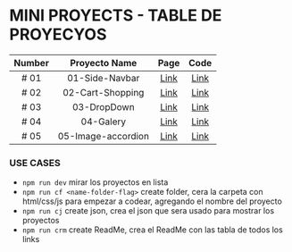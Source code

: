 # MINI PROYECTS - TABLE DE PROYECYOS

| Number | Proyecto Name | Page | Code |
| :----: |  :----: |  :----: | :----: |
| # 01 | 01-Side-Navbar | [Link](https://isuligoy.github.io/Mini-Proyects/projects/01-Side-Navbar/index.html)| [Link](https://github.com/isuligoy/Mini-Proyects/tree/main/public/projects/01-Side-Navbar) |
| # 02 | 02-Cart-Shopping | [Link](https://isuligoy.github.io/Mini-Proyects/projects/02-Cart-Shopping/index.html)| [Link](https://github.com/isuligoy/Mini-Proyects/tree/main/public/projects/02-Cart-Shopping) |
| # 03 | 03-DropDown | [Link](https://isuligoy.github.io/Mini-Proyects/projects/03-DropDown/index.html)| [Link](https://github.com/isuligoy/Mini-Proyects/tree/main/public/projects/03-DropDown) |
| # 04 | 04-Galery | [Link](https://isuligoy.github.io/Mini-Proyects/projects/04-Galery/index.html)| [Link](https://github.com/isuligoy/Mini-Proyects/tree/main/public/projects/04-Galery) |
| # 05 | 05-Image-accordion | [Link](https://isuligoy.github.io/Mini-Proyects/projects/05-Image-accordion/index.html)| [Link](https://github.com/isuligoy/Mini-Proyects/tree/main/public/projects/05-Image-accordion) |

### USE CASES

-   `npm run dev` mirar los proyectos en lista
-   `npm run cf <name-folder-flag>` create folder, cera la carpeta con html/css/js para empezar a codear, agregando el nombre del proyecto
-   `npm run cj` create json, crea el json que sera usado para mostrar los proyectos
-   `npm run crm` create ReadMe, crea el ReadMe con las tabla de todos los links
